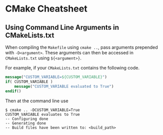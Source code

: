 # CMake Cheatsheet

## Using Command Line Arguments in CMakeLists.txt


When compiling the `Makefile` using `cmake ..`, pass arguments prepended with `-D<argument>`. These arguments can then be accessed in `CMakeLists.txt` using `${<argument>}`.

For example, if your `CMakeLists.txt` contains the following code.
```cmake
message("CUSTOM_VARIABLE=${CUSTOM_VARIABLE}")
if( CUSTOM_VARIABLE ) 
    message("CUSTOM_VARIABLE evaluated to True")
endif()
```

Then at the command line use
```
$ cmake .. -DCUSTOM_VARIABLE=True
CUSTOM_VARIABLE evaluates to True
-- Configuring done
-- Generating done
-- Build files have been written to: <build_path>

```
